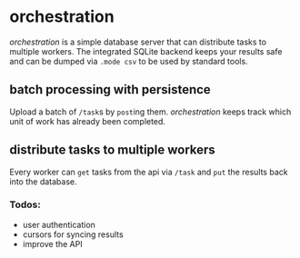 # orchestration
_orchestration_ is a simple database server that can distribute tasks to multiple workers.
The integrated SQLite backend keeps your results safe and can be dumped via `.mode csv` to be used by standard tools.

## batch processing with persistence
Upload a batch of `/task`s by `post`ing them. _orchestration_ keeps track which unit of work has already been completed. 
## distribute tasks to multiple workers
Every worker can `get` tasks from the api via `/task` and `put` the results back into the database.

### Todos:
- user authentication
- cursors for syncing results
- improve the API

